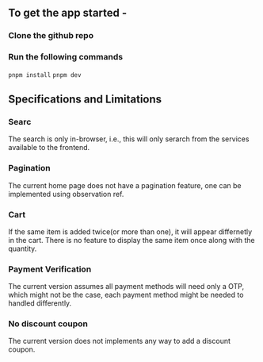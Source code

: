 ## To get the app started - 

### Clone the github repo

### Run the following commands

`pnpm install`
`pnpm dev`

## Specifications and Limitations

### Searc
The search is only in-browser, i.e., this will only serarch from the services available to the frontend.

### Pagination
The current home page does not have a pagination feature, one can be implemented using observation ref.

### Cart
If the same item is added twice(or more than one), it will appear differnetly in the cart. There is no feature to display the same item once along with the quantity.

### Payment Verification
The current version assumes all payment methods will need only a OTP, which might not be the case, each payment method might be needed to handled differently.

### No discount coupon
The current version does not implements any way to add a discount coupon.


